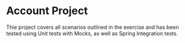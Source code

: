 # Account Project
Thie project covers all scenarios outlined in the exercise and has been tested using Unit tests with Mocks, as well as
Spring Integration tests.